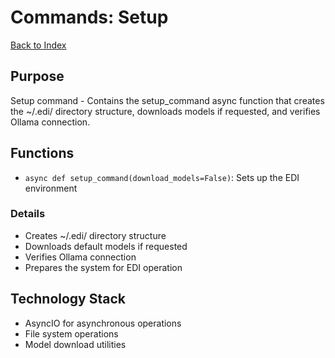 # Commands: Setup

[Back to Index](./index.md)

## Purpose
Setup command - Contains the setup_command async function that creates the ~/.edi/ directory structure, downloads models if requested, and verifies Ollama connection.

## Functions
- `async def setup_command(download_models=False)`: Sets up the EDI environment

### Details
- Creates ~/.edi/ directory structure
- Downloads default models if requested
- Verifies Ollama connection
- Prepares the system for EDI operation

## Technology Stack

- AsyncIO for asynchronous operations
- File system operations
- Model download utilities